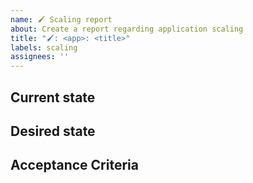 ```yaml
---
name: 🖌️ Scaling report
about: Create a report regarding application scaling
title: "🖌️: <app>: <title>"
labels: scaling
assignees: ''
---
```


## Current state 
<!-- Short description and/or screenshot of the current solution -->

## Desired state 
<!-- Short description and/or screenshot of the desired solution -->

## Acceptance Criteria
<!-- How to test -->
